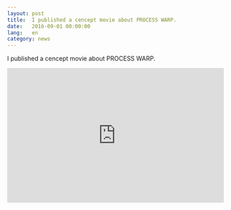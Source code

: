 ```yaml
---
layout: post
title:  I published a cencept movie about PROCESS WARP.
date:   2016-09-01 00:00:00
lang:   en
category: news
---
```


I published a cencept movie about PROCESS WARP.

<div style="position:relative; padding-bottom:56.25%; padding-top:30px; height:0; overflow:hidden;">
  <iframe width="560" height="315"
          style="position: absolute; top:0; left:0; width:100%; height:100%;"
          src="https://www.youtube.com/embed/CHEZfCkvvRk"
          frameborder="0" allowfullscreen>
  </iframe>
</div>
